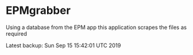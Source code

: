 # EPMgrabber
Using a database from the EPM app this application scrapes the files as required


Latest backup: Sun Sep 15 15:42:01 UTC 2019
